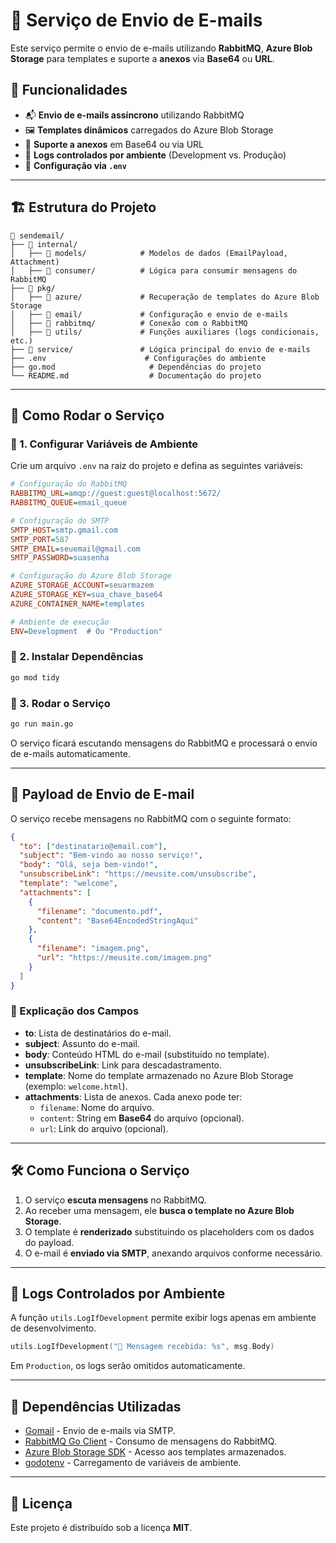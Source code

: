 # 📧 Serviço de Envio de E-mails

Este serviço permite o envio de e-mails utilizando **RabbitMQ**, **Azure Blob Storage** para templates e suporte a **anexos** via **Base64** ou **URL**.

## 📌 Funcionalidades
- 📬 **Envio de e-mails assíncrono** utilizando RabbitMQ
- 🖼 **Templates dinâmicos** carregados do Azure Blob Storage
- 📎 **Suporte a anexos** em Base64 ou via URL
- 📜 **Logs controlados por ambiente** (Development vs. Produção)
- 🔧 **Configuração via `.env`**

---

## 🏗 Estrutura do Projeto
```
📂 sendemail/
├── 📂 internal/
│   ├── 📂 models/            # Modelos de dados (EmailPayload, Attachment)
│   ├── 📂 consumer/          # Lógica para consumir mensagens do RabbitMQ
├── 📂 pkg/
│   ├── 📂 azure/             # Recuperação de templates do Azure Blob Storage
│   ├── 📂 email/             # Configuração e envio de e-mails
│   ├── 📂 rabbitmq/          # Conexão com o RabbitMQ
│   ├── 📂 utils/             # Funções auxiliares (logs condicionais, etc.)
├── 📂 service/               # Lógica principal do envio de e-mails
├── .env                      # Configurações do ambiente
├── go.mod                     # Dependências do projeto
└── README.md                  # Documentação do projeto
```

---

## 🚀 Como Rodar o Serviço

### 📌 1. Configurar Variáveis de Ambiente
Crie um arquivo `.env` na raiz do projeto e defina as seguintes variáveis:

```ini
# Configuração do RabbitMQ
RABBITMQ_URL=amqp://guest:guest@localhost:5672/
RABBITMQ_QUEUE=email_queue

# Configuração do SMTP
SMTP_HOST=smtp.gmail.com
SMTP_PORT=587
SMTP_EMAIL=seuemail@gmail.com
SMTP_PASSWORD=suasenha

# Configuração do Azure Blob Storage
AZURE_STORAGE_ACCOUNT=seuarmazem
AZURE_STORAGE_KEY=sua_chave_base64
AZURE_CONTAINER_NAME=templates

# Ambiente de execução
ENV=Development  # Ou "Production"
```

### 📌 2. Instalar Dependências
```sh
go mod tidy
```

### 📌 3. Rodar o Serviço
```sh
go run main.go
```

O serviço ficará escutando mensagens do RabbitMQ e processará o envio de e-mails automaticamente.

---

## 📩 Payload de Envio de E-mail
O serviço recebe mensagens no RabbitMQ com o seguinte formato:

```json
{
  "to": ["destinatario@email.com"],
  "subject": "Bem-vindo ao nosso serviço!",
  "body": "Olá, seja bem-vindo!",
  "unsubscribeLink": "https://meusite.com/unsubscribe",
  "template": "welcome",
  "attachments": [
    {
      "filename": "documento.pdf",
      "content": "Base64EncodedStringAqui"
    },
    {
      "filename": "imagem.png",
      "url": "https://meusite.com/imagem.png"
    }
  ]
}
```

### 📌 Explicação dos Campos
- **to**: Lista de destinatários do e-mail.
- **subject**: Assunto do e-mail.
- **body**: Conteúdo HTML do e-mail (substituído no template).
- **unsubscribeLink**: Link para descadastramento.
- **template**: Nome do template armazenado no Azure Blob Storage (exemplo: `welcome.html`).
- **attachments**: Lista de anexos. Cada anexo pode ter:
  - `filename`: Nome do arquivo.
  - `content`: String em **Base64** do arquivo (opcional).
  - `url`: Link do arquivo (opcional).

---

## 🛠 Como Funciona o Serviço

1. O serviço **escuta mensagens** no RabbitMQ.
2. Ao receber uma mensagem, ele **busca o template no Azure Blob Storage**.
3. O template é **renderizado** substituindo os placeholders com os dados do payload.
4. O e-mail é **enviado via SMTP**, anexando arquivos conforme necessário.

---

## 📜 Logs Controlados por Ambiente
A função `utils.LogIfDevelopment` permite exibir logs apenas em ambiente de desenvolvimento.

```go
utils.LogIfDevelopment("📩 Mensagem recebida: %s", msg.Body)
```

Em `Production`, os logs serão omitidos automaticamente.

---

## 🔗 Dependências Utilizadas
- [Gomail](https://github.com/go-gomail/gomail) - Envio de e-mails via SMTP.
- [RabbitMQ Go Client](https://github.com/streadway/amqp) - Consumo de mensagens do RabbitMQ.
- [Azure Blob Storage SDK](https://github.com/Azure/azure-storage-blob-go) - Acesso aos templates armazenados.
- [godotenv](https://github.com/joho/godotenv) - Carregamento de variáveis de ambiente.

---

## 📜 Licença
Este projeto é distribuído sob a licença **MIT**.

